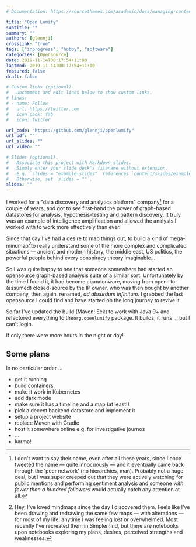 ```yaml
---
# Documentation: https://sourcethemes.com/academic/docs/managing-content/

title: "Open Lumify"
subtitle: ""
summary: ""
authors: [glennji]
crosslink: "true"
tags: ["inprogress", "hobby", "software"]
categories: [Opensource]
date: 2019-11-14T00:17:54+11:00
lastmod: 2019-11-14T00:17:54+11:00
featured: false
draft: false

# Custom links (optional).
#   Uncomment and edit lines below to show custom links.
# links:
# - name: Follow
#   url: https://twitter.com
#   icon_pack: fab
#   icon: twitter

url_code: "https://github.com/glennji/openlumify"
url_pdf: ""
url_slides: ""
url_video: ""

# Slides (optional).
#   Associate this project with Markdown slides.
#   Simply enter your slide deck's filename without extension.
#   E.g. `slides = "example-slides"` references `content/slides/example-slides.md`.
#   Otherwise, set `slides = ""`.
slides: ""
---
```


I worked for a "data discovery and analytics platform" company[^1] for a couple of years, and got to see first-hand the power of graph-based datastores for analysis, hypothesis-testing and pattern discovery. It truly was an example of intelligence amplification and allowed the analysts I worked with to work more effectively than ever.

Since that day I've had a desire to map things out, to build a kind of mega-mindmap[^2]to really understand some of the more complex and complicated situations — ancient and modern history, the middle east, US politics, the powerful people behind every conspiracy theory imaginable...

So I was quite happy to see that someone somewhere had started an opensource graph-based analysis suite of a similar sort. Unfortunately by the time I found it, it had become abandonware, moving from open- to (assumed) closed-source by the IP owner, who was then bought by another company, then again, renamed, _ad absurdum infinitum_. I grabbed the last opensource I could find and have started on the long journey to revive it.

So far I've updated the build (Maven! Eek) to work with Java 9+ and refactored everything to the`org.openlumify` package. It builds, it runs ... but I can't login.

If only there were more hours in the night or day!

## Some plans 

In no particular order ...

* get it running
* build containers
* make it work in Kubernetes
* add dark mode
* make sure it has a timeline and a map (at least!)
* pick a decent backend datastore and implement it
* setup a project website
* replace Maven with Gradle
* host it somewhere online e.g. for investigative journos
* ...
* karma!

[^1]: I don't want to say their name, even after all these years, since I once tweeted the name — quite innocuously — and it eventually came back through the 'peer network' (no hierarchies, man). Probably not a huge deal, but I was super creeped out that they were actively watching for public mentions and performing sentiment analysis and someone _with fewer than a hundred followers_ would actually catch any attention at all.
[^2]: Hey, I've loved mindmaps since the day I discovered them. Feels like I've been drawing and redrawing the same few maps — with alterations — for most of my life, anytime I was feeling lost or overwhelmed. Most recently I've recreated them in Simplemind, but there are notebooks upon notebooks exploring my plans, desires, perceived strengths and weaknesses. 